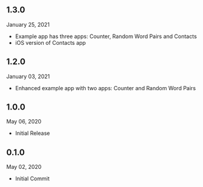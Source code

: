 ## 1.3.0
 January 25, 2021
- Example app has three apps: Counter, Random Word Pairs and Contacts
- iOS version of Contacts app

## 1.2.0
 January 03, 2021
- Enhanced example app with two apps: Counter and Random Word Pairs

## 1.0.0
 May 06, 2020
- Initial Release

## 0.1.0
 May 02, 2020
- Initial Commit
